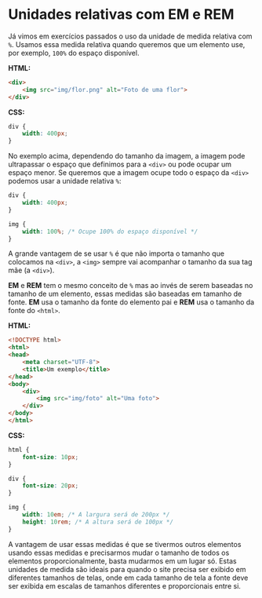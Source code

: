 # Unidades relativas com EM e REM

Já vimos em exercícios passados o uso da unidade de medida relativa com `%`. Usamos essa medida relativa quando queremos que um elemento use, por exemplo, `100%` do espaço disponível.

**HTML:**  
``` html
<div>
    <img src="img/flor.png" alt="Foto de uma flor">
</div>
```

**CSS:**  
``` css
div {
    width: 400px;
}
```

No exemplo acima, dependendo do tamanho da imagem, a imagem pode ultrapassar o espaço que definimos para a `<div>` ou pode ocupar um espaço menor. Se queremos que a imagem ocupe todo o espaço da `<div>` podemos usar a unidade relativa `%`:

``` css
div {
    width: 400px;
}

img {
    width: 100%; /* Ocupe 100% do espaço disponível */
}
```

A grande vantagem de se usar `%` é que não importa o tamanho que colocamos na `<div>`, a `<img>` sempre vai acompanhar o tamanho da sua tag mãe (a `<div>`).

**EM** e **REM** tem o mesmo conceito de `%` mas ao invés de serem baseadas no tamanho de um elemento, essas medidas são baseadas em tamanho de fonte. **EM** usa o tamanho da fonte do elemento pai e **REM** usa o tamanho da fonte do `<html>`.

**HTML:**  
``` html
<!DOCTYPE html>
<html>
<head>
    <meta charset="UTF-8">
    <title>Um exemplo</title>
</head>
<body>
    <div>
        <img src="img/foto" alt="Uma foto">
    </div>
</body>
</html>
```

**CSS:**  
``` css
html {
    font-size: 10px;
}

div {
    font-size: 20px;
}

img {
    width: 10em; /* A largura será de 200px */
    height: 10rem; /* A altura será de 100px */
}
```

A vantagem de usar essas medidas é que se tivermos outros elementos usando essas medidas e precisarmos mudar o tamanho de todos os elementos proporcionalmente, basta mudarmos em um lugar só. Estas unidades de medida são ideais para quando o site precisa ser exibido em diferentes tamanhos de telas, onde em cada tamanho de tela a fonte deve ser exibida em escalas de tamanhos diferentes e proporcionais entre si.
